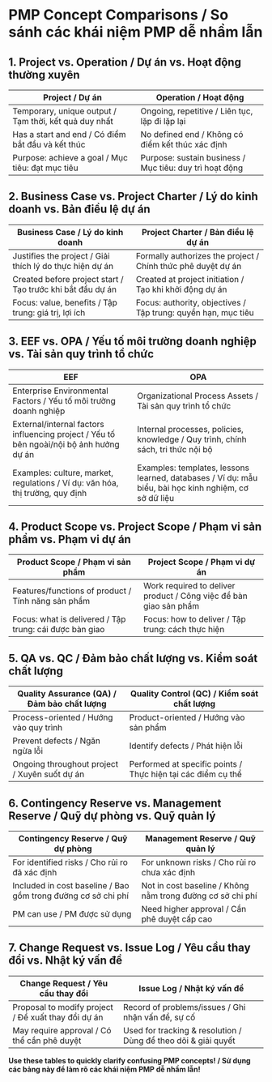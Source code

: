 # PMP Concept Comparisons / So sánh các khái niệm PMP dễ nhầm lẫn

## 1. Project vs. Operation / Dự án vs. Hoạt động thường xuyên
| Project / Dự án | Operation / Hoạt động |
|-----------------|----------------------|
| Temporary, unique output / Tạm thời, kết quả duy nhất | Ongoing, repetitive / Liên tục, lặp đi lặp lại |
| Has a start and end / Có điểm bắt đầu và kết thúc | No defined end / Không có điểm kết thúc xác định |
| Purpose: achieve a goal / Mục tiêu: đạt mục tiêu | Purpose: sustain business / Mục tiêu: duy trì hoạt động |

## 2. Business Case vs. Project Charter / Lý do kinh doanh vs. Bản điều lệ dự án
| Business Case / Lý do kinh doanh | Project Charter / Bản điều lệ dự án |
|----------------------------------|-------------------------------------|
| Justifies the project / Giải thích lý do thực hiện dự án | Formally authorizes the project / Chính thức phê duyệt dự án |
| Created before project start / Tạo trước khi bắt đầu dự án | Created at project initiation / Tạo khi khởi động dự án |
| Focus: value, benefits / Tập trung: giá trị, lợi ích | Focus: authority, objectives / Tập trung: quyền hạn, mục tiêu |

## 3. EEF vs. OPA / Yếu tố môi trường doanh nghiệp vs. Tài sản quy trình tổ chức
| EEF | OPA |
|-----|-----|
| Enterprise Environmental Factors / Yếu tố môi trường doanh nghiệp | Organizational Process Assets / Tài sản quy trình tổ chức |
| External/internal factors influencing project / Yếu tố bên ngoài/nội bộ ảnh hưởng dự án | Internal processes, policies, knowledge / Quy trình, chính sách, tri thức nội bộ |
| Examples: culture, market, regulations / Ví dụ: văn hóa, thị trường, quy định | Examples: templates, lessons learned, databases / Ví dụ: mẫu biểu, bài học kinh nghiệm, cơ sở dữ liệu |

## 4. Product Scope vs. Project Scope / Phạm vi sản phẩm vs. Phạm vi dự án
| Product Scope / Phạm vi sản phẩm | Project Scope / Phạm vi dự án |
|----------------------------------|-------------------------------|
| Features/functions of product / Tính năng sản phẩm | Work required to deliver product / Công việc để bàn giao sản phẩm |
| Focus: what is delivered / Tập trung: cái được bàn giao | Focus: how to deliver / Tập trung: cách thực hiện |

## 5. QA vs. QC / Đảm bảo chất lượng vs. Kiểm soát chất lượng
| Quality Assurance (QA) / Đảm bảo chất lượng | Quality Control (QC) / Kiểm soát chất lượng |
|---------------------------------------------|---------------------------------------------|
| Process-oriented / Hướng vào quy trình | Product-oriented / Hướng vào sản phẩm |
| Prevent defects / Ngăn ngừa lỗi | Identify defects / Phát hiện lỗi |
| Ongoing throughout project / Xuyên suốt dự án | Performed at specific points / Thực hiện tại các điểm cụ thể |

## 6. Contingency Reserve vs. Management Reserve / Quỹ dự phòng vs. Quỹ quản lý
| Contingency Reserve / Quỹ dự phòng | Management Reserve / Quỹ quản lý |
|------------------------------------|-------------------------------|
| For identified risks / Cho rủi ro đã xác định | For unknown risks / Cho rủi ro chưa xác định |
| Included in cost baseline / Bao gồm trong đường cơ sở chi phí | Not in cost baseline / Không nằm trong đường cơ sở chi phí |
| PM can use / PM được sử dụng | Need higher approval / Cần phê duyệt cấp cao |

## 7. Change Request vs. Issue Log / Yêu cầu thay đổi vs. Nhật ký vấn đề
| Change Request / Yêu cầu thay đổi | Issue Log / Nhật ký vấn đề |
|-----------------------------------|----------------------------|
| Proposal to modify project / Đề xuất thay đổi dự án | Record of problems/issues / Ghi nhận vấn đề, sự cố |
| May require approval / Có thể cần phê duyệt | Used for tracking & resolution / Dùng để theo dõi & giải quyết |

**Use these tables to quickly clarify confusing PMP concepts! / Sử dụng các bảng này để làm rõ các khái niệm PMP dễ nhầm lẫn!** 